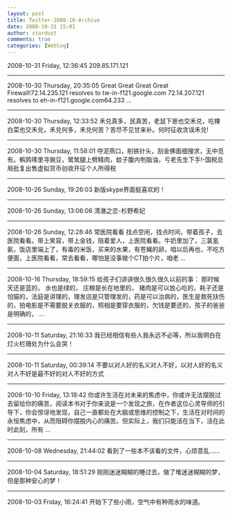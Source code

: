 ```yaml
---
layout: post
title: Twitter-2008-10-Archive
date: 2008-10-31 15:01
author: stardust
comments: true
categories: [Weblog]
---
```

2008-10-31 Friday, 12:36:45 209.85.171.121

<hr />

2008-10-30 Thursday, 20:35:05 Great Great Great Great Firewall!72.14.235.121 resolves to tw-in-f121.google.com 72.14.207.121 resolves to eh-in-f121.google.com64.233 ...

<hr />

2008-10-30 Thursday, 12:33:52 禾兑真多，民真苦，老鼠下崽也交禾兑，吃棵白菜也交禾兑，禾兑何多，禾兑何苦？苦尽不见甘来补。何时征收贪误禾兑!

<hr />

2008-10-30 Thursday, 11:58:01 夺泥燕口，削铁针头，刮金佛面细搜求，无中觅有。鹌鹑嗉里寻豌豆，鹭鸶腿上劈精肉，蚊子腹内刳脂油，亏老先生下手!-国税总局批复出售虚拟货币创收开征个人所得税

<hr />

2008-10-26 Sunday, 19:26:03 新版skype界面挺喜欢的！

<hr />

2008-10-26 Sunday, 13:06:06 清澈之恋-杉野希妃

<hr />

2008-10-26 Sunday, 12:28:46 常医院看看 找点空闲，找点时间，带着孩子，去医院看看。带上笑容，带上金钱，陪着爱人，上医院看看。牛奶里加了，三氯氢氨，饭店里端上了，有毒的米饭，买来的水果，有苍蝇的卵，咱以后再也，不吃方便面，上医院看看，常去看看，哪怕是没事做个CT拍个片，咱老 ...

<hr />

2008-10-16 Thursday, 18:59:15 给孩子们讲讲很久很久很久以前的事： 那时候天还是蓝的， 水也是绿的， 庄稼是长在地里的， 猪肉是可以放心吃的，耗子还是怕猫的，法庭是讲理的，理发店是只管理发的，药是可以治病的，医生是救死扶伤的，拍电影是不需要脱关衣服的，照相是要穿衣服的，欠钱是要还的，孩子的爸爸是明确的， ...

<hr />

2008-10-11 Saturday, 21:16:33 我已经相信有些人我永远不必等，所以我明白在灯火栏珊处为什么会哭！

<hr />

2008-10-11 Saturday, 00:39:14 不要以对人好的名义对人不好，以对人好的名义对人不好是最不好的对人不好的方式

<hr />

2008-10-10 Friday, 13:18:42 你或许生活在对未来的焦虑中，你或许无法摆脱过去留给你的痛苦，阅读本书对于你来说是一个发现之旅，在作者这位心灵导师的引导下，你会惊讶地发现，自己一直都处在大脑或思维的控制之下，生活在对时间的永恒焦虑中，从而阻碍你摆脱内心的痛苦。但实际上，我们只能活在当下，活在此时此刻，所有 ...

<hr />

2008-10-08 Wednesday, 21:44:02 看到了一些本不该看的文件，心烦意乱……

<hr />

2008-10-04 Saturday, 18:51:29 刚刚迷迷糊糊的睡过去，做了堆迷迷糊糊的梦，但是那种安心的梦！

<hr />

2008-10-03 Friday, 16:24:41 开始下了些小雨，空气中有种雨水的味道。
